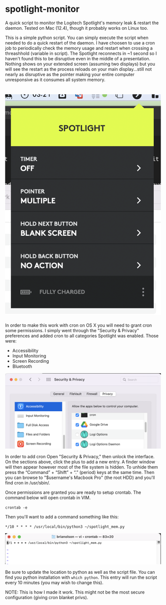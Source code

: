 # spotlight-monitor
A quick script to monitor the Logitech Spotlight's memory leak &amp; restart the daemon. Tested on Mac (12.4), though it probably works on Linux too. 

This is a simple python script. You can simply execute the script when needed to do a quick restart of the daemon. I have choosen to use a cron job to periodically check the memory usage and restart when crossing a threashhold (variable in script). The Spotlight reconnects in ~1 second so I haven't found this to be disruptive even in the middle of a presentation. Nothing shows on your extended screen (assuming two displays) but you will see the restart as the process reloads on your main display...still not nearly as disruptive as the pointer making your entire computer unresponsive as it consumes all system memory. 

# ![permissions](https://github.com/brian-olson/spotlight-monitor/blob/main/images/restart.png)

In order to make this work with cron on OS X you will need to grant cron some permissions. I simply went through the "Security & Privacy" preferences and added cron to all categories Spotlight was enabled. Those were: 

- Accessibility 
- Input Monitoring
- Screen Recording
- Bluetooth

![permissions](https://github.com/brian-olson/spotlight-monitor/blob/main/images/privs.png)

In order to add cron Open "Security & Privacy," then unlock the interface. On the sections above, click the plus to add a new entry. A finder window will then appear however most of the file system is hidden. To unhide them press the “Command” + “Shift” + “.” (period) keys at the same time. Then you can browse to "$username's Macbook Pro" (the root HDD) and you'll find cron in /usr/sbin/. 

Once permissions are granted you are ready to setup crontab. The command below will open crontab in VIM. 

`crontab -e`

Then you'll want to add a command something like this: 

`*/10 * * * * /usr/local/bin/python3 ~/spotlight_mem.py`

![crontab](https://github.com/brian-olson/spotlight-monitor/blob/main/images/crontab.png)

Be sure to update the location to python as well as the script file. You can find you python installation with `which python`. This entry will run the script every 10 minutes (you may wish to change this). 

NOTE: This is how I made it work. This might not be the most secure configuration (giving cron blanket privs). 